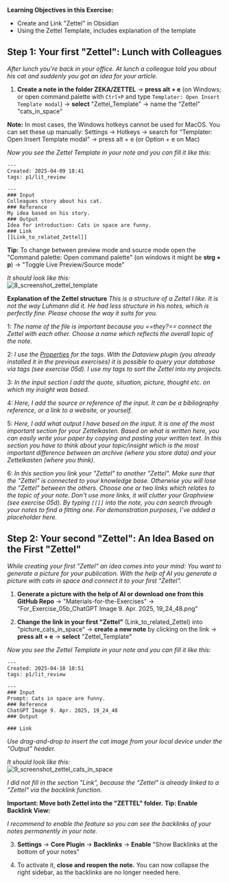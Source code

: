 
**Learning Objectives in this Exercise:**

- Create and Link "Zettel" in Obsidian
- Using the Zettel Template, includes explanation of the template

## Step 1: Your first "Zettel": Lunch with Colleagues

*After lunch you're back in your office. At lunch a colleague told you about his cat and suddenly you got an idea for your article.*

1. **Create a note in the folder ZEKA/ZETTEL** → **press alt + e** (on Windows; or open command palette with `Ctrl+P` and type `Templater: Open Insert Template modal`) → **select** "Zettel_Template" → name the "Zettel" "cats_in_space"  

**Note:** In most cases, the Windows hotkeys cannot be used for MacOS. You can set these up manually: Settings → Hotkeys → search for “Templater: Open Insert Template modal” → press alt + e (or Option + e on Mac)

*Now you see the Zettel Template in your note and you can fill it like this:*

```
---
Created: 2025-04-09 18:41
tags: p1/lit_review

---
### Input
Colleagues story about his cat. 
### Reference
My idea based on his story.
### Output
Idea for introduction: Cats in space are funny.
### Link
[[Link_to_related_Zettel]]
```

**Tip:** To change between preview mode and source mode open the "Command palette: Open command palette" (on windows it might be **strg + p**)  → "Toggle Live Preview/Source mode"

*It should look like this:* <br>
![8_screenshot_zettel_template](https://github.com/user-attachments/assets/576e9902-ad45-4d90-b190-7c572018d59c)


**Explanation of the Zettel structure**
*This is a structure of a Zettel I like. It is not the way Luhmann did it. He had less structure in his notes, which is perfectly fine. Please choose the way it suits for you.*

1: *The name of the file is important because you ==they?== connect the Zettel with each other. Choose a name which reflects the overall topic of the note.*

2: *I use the [Properties](https://help.obsidian.md/properties) for the tags. With the Dataview plugin (you already installed it in the previous exercises) it is possible to query your database via tags (see exercise 05d). I use my tags to sort the Zettel into my projects.*

3: *In the input section I add the quote, situation, picture, thought etc. on which my insight was based.*

4: *Here, I add the source or reference of the input. It can be a bibliography reference, or a link to a website, or yourself.*

5: *Here, I add what output I have based on the input. It is one of the most important section for your Zettelkasten. Based on what is written here, you can easily write your paper by copying and pasting your written text. In this section you have to think about your topic/insight which is the most important difference between an archive (where you store data) and your Zettelkasten (where you think).*

6: *In this section you link your "Zettel" to another "Zettel". Make sure that the "Zettel" is connected to your knowledge base. Otherwise you will lose the "Zettel" between the others. Choose one or two links which relates to the topic of your note. Don't use more links, it will clutter your Graphview (see exercise 05d). By typing `[[]]` into the note, you can search through your notes to find a fitting one. For demonstration purposes, I’ve added a placeholder here.* 

## Step 2: Your second "Zettel": An Idea Based on the First "Zettel"

*While creating your first "Zettel" an idea comes into your mind: You want to generate a picture for your publication. With the help of AI you generate a picture with cats in space and connect it to your first "Zettel".*

1. **Generate a picture with the help of AI or download one from this GitHub Repo** → "Materials-for-the-Exercises" → "For_Exercise_05b_ChatGPT Image 9. Apr. 2025, 19_24_48.png"

2. **Change the link in your first "Zettel"** (Link_to_related_Zettel) into "picture_cats_in_space" → **create a new note** by clicking on the link → **press alt + e** → **select** "Zettel_Template"

*Now you see the Zettel Template in your note and you can fill it like this:*

```
---
Created: 2025-04-10 10:51
tags: p1/lit_review

---
### Input
Prompt: Cats in space are funny.
### Reference
ChatGPT Image 9. Apr. 2025, 19_24_48
### Output

### Link

```

*Use drag-and-drop to insert the cat image from your local device under the “Output” header.*

*It should look like this:* <br>
![9_screenshot_zettel_cats_in_space](https://github.com/user-attachments/assets/74a12a9e-deb7-4c6c-af52-b9cea2e2eee5)


*I did not fill in the section "Link", because the "Zettel" is already linked to a "Zettel" via the backlink function.*

**Important: Move both Zettel into the "ZETTEL" folder.**
**Tip: Enable Backlink View:**

*I recommend to enable the feature so you can see the backlinks of your notes permanently in your note.*

3. **Settings** → **Core Plugin** → **Backlinks** → **Enable** "Show Backlinks at the bottom of your notes"

4. To activate it, **close and reopen the note.** You can now collapse the right sidebar, as the backlinks are no longer needed here.

